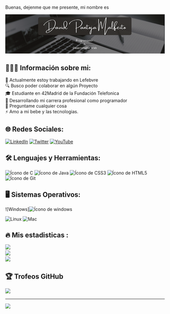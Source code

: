 Buenas, dejenme que me presente, mi nombre es

<div align="center">
<img src="https://raw.githubusercontent.com/DPM81Dev/DPM81Dev/main/dpmbanner.png" />
</div>

## 👩🏻‍🦲 Información sobre mi:
💼 Actualmente estoy trabajando en Lefebvre<br> 🔍 Busco poder colaborar en algún Proyecto<br>🎓 Estudiante en 42Madrid de la Fundación Telefonica<br>🤝 Desarrollando mi carrera profesional como programador<br>💬 Preguntame cualquier cosa<br>⚡ Amo a mi bebe y las tecnologias.

## 🌐 Redes Sociales:
[![LinkedIn](https://img.shields.io/badge/LinkedIn-%230077B5.svg?logo=linkedin&logoColor=white)](https://www.linkedin.com/in/dpm81dev/) [![Twitter](https://img.shields.io/badge/Twitter-%231DA1F2.svg?logo=Twitter&logoColor=white)](https://twitter.com/DPM81Dev) [![YouTube](https://img.shields.io/badge/YouTube-%23FF0000.svg?logo=YouTube&logoColor=white)](https://youtube.com/@https://www.youtube.com/@code-lofi ) 

## 🛠 Lenguajes y Herramientas:

<img src="https://cdn.jsdelivr.net/gh/devicons/devicon@latest/icons/c/c-original.svg" alt="Ícono de C" width="64" height="64"/> <img src="https://cdn.jsdelivr.net/gh/devicons/devicon@latest/icons/java/java-original.svg" alt="Ícono de Java" width="64" height="64"/> <img src="https://cdn.jsdelivr.net/gh/devicons/devicon@latest/icons/css3/css3-original-wordmark.svg"  alt="Ícono de CSS3" width="64" height="64"/> <img src="https://cdn.jsdelivr.net/gh/devicons/devicon@latest/icons/html5/html5-original-wordmark.svg" alt="Ícono de HTML5" width="64" height="64"/> <img src="https://cdn.jsdelivr.net/gh/devicons/devicon@latest/icons/git/git-plain.svg" alt="Ícono de Git" width="64" height="64"/>

## 🖥️ Sistemas Operativos:

![Windows]<img src="https://cdn.jsdelivr.net/gh/devicons/devicon@latest/icons/windows11/windows11-original-wordmark.svg" alt="Ícono de windows" width="64" height="64" />
          
![Linux](https://img.shields.io/badge/Linux-%23777BB4.svg?style=plastic&logo=Linux&logoColor=white)
![Mac](https://img.shields.io/badge/MacOS-%23777BB4.svg?style=plastic&logo=Apple&logoColor=white)

## 🔥 Mis estadisticas :
![](https://github-readme-stats.vercel.app/api?username=DPM81Dev&theme=react&hide_border=false&include_all_commits=true&count_private=true)<br/>
![](https://github-readme-streak-stats.herokuapp.com/?user=DPM81Dev&theme=react&hide_border=false)<br/>
![](https://github-readme-stats.vercel.app/api/top-langs/?username=DPM81Dev&theme=react&hide_border=false&include_all_commits=true&count_private=true&layout=compact)

## 🏆 Trofeos GitHub
![](https://github-profile-trophy.vercel.app/?username=DPM81Dev&theme=onedark&no-frame=true&no-bg=false&margin-w=4)


---
[![](https://visitcount.itsvg.in/api?id=DPM81Dev&icon=6&color=0)](https://visitcount.itsvg.in)

